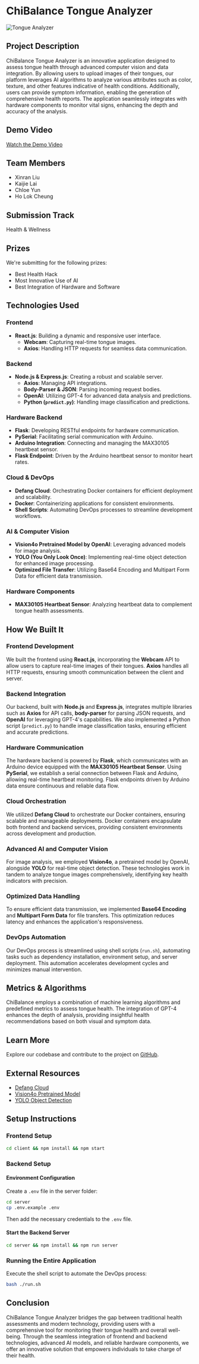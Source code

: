 # ChiBalance Tongue Analyzer

![Tongue Analyzer](/images/0.png)

## Project Description

ChiBalance Tongue Analyzer is an innovative application designed to assess tongue health through advanced computer vision and data integration. By allowing users to upload images of their tongues, our platform leverages AI algorithms to analyze various attributes such as color, texture, and other features indicative of health conditions. Additionally, users can provide symptom information, enabling the generation of comprehensive health reports. The application seamlessly integrates with hardware components to monitor vital signs, enhancing the depth and accuracy of the analysis.

## Demo Video

[Watch the Demo Video](#)

## Team Members

- Xinran Liu
- Kaijie Lai
- Chloe Yun
- Ho Lok Cheung

## Submission Track

Health & Wellness

## Prizes

We're submitting for the following prizes:

- Best Health Hack
- Most Innovative Use of AI
- Best Integration of Hardware and Software

## Technologies Used

### Frontend

- **React.js**: Building a dynamic and responsive user interface.
  - **Webcam**: Capturing real-time tongue images.
  - **Axios**: Handling HTTP requests for seamless data communication.

### Backend

- **Node.js & Express.js**: Creating a robust and scalable server.
  - **Axios**: Managing API integrations.
  - **Body-Parser & JSON**: Parsing incoming request bodies.
  - **OpenAI**: Utilizing GPT-4 for advanced data analysis and predictions.
  - **Python (`predict.py`)**: Handling image classification and predictions.

### Hardware Backend

- **Flask**: Developing RESTful endpoints for hardware communication.
- **PySerial**: Facilitating serial communication with Arduino.
- **Arduino Integration**: Connecting and managing the MAX30105 heartbeat sensor.
- **Flask Endpoint**: Driven by the Arduino heartbeat sensor to monitor heart rates.

### Cloud & DevOps

- **Defang Cloud**: Orchestrating Docker containers for efficient deployment and scalability.
- **Docker**: Containerizing applications for consistent environments.
- **Shell Scripts**: Automating DevOps processes to streamline development workflows.

### AI & Computer Vision

- **Vision4o Pretrained Model by OpenAI**: Leveraging advanced models for image analysis.
- **YOLO (You Only Look Once)**: Implementing real-time object detection for enhanced image processing.
- **Optimized File Transfer**: Utilizing Base64 Encoding and Multipart Form Data for efficient data transmission.

### Hardware Components

- **MAX30105 Heartbeat Sensor**: Analyzing heartbeat data to complement tongue health assessments.

## How We Built It

### Frontend Development

We built the frontend using **React.js**, incorporating the **Webcam** API to allow users to capture real-time images of their tongues. **Axios** handles all HTTP requests, ensuring smooth communication between the client and server.

### Backend Integration

Our backend, built with **Node.js** and **Express.js**, integrates multiple libraries such as **Axios** for API calls, **body-parser** for parsing JSON requests, and **OpenAI** for leveraging GPT-4's capabilities. We also implemented a Python script (`predict.py`) to handle image classification tasks, ensuring efficient and accurate predictions.

### Hardware Communication

The hardware backend is powered by **Flask**, which communicates with an Arduino device equipped with the **MAX30105 Heartbeat Sensor**. Using **PySerial**, we establish a serial connection between Flask and Arduino, allowing real-time heartbeat monitoring. Flask endpoints driven by Arduino data ensure continuous and reliable data flow.

### Cloud Orchestration

We utilized **Defang Cloud** to orchestrate our Docker containers, ensuring scalable and manageable deployments. Docker containers encapsulate both frontend and backend services, providing consistent environments across development and production.

### Advanced AI and Computer Vision

For image analysis, we employed **Vision4o**, a pretrained model by OpenAI, alongside **YOLO** for real-time object detection. These technologies work in tandem to analyze tongue images comprehensively, identifying key health indicators with precision.

### Optimized Data Handling

To ensure efficient data transmission, we implemented **Base64 Encoding** and **Multipart Form Data** for file transfers. This optimization reduces latency and enhances the application's responsiveness.

### DevOps Automation

Our DevOps process is streamlined using shell scripts (`run.sh`), automating tasks such as dependency installation, environment setup, and server deployment. This automation accelerates development cycles and minimizes manual intervention.

## Metrics & Algorithms

ChiBalance employs a combination of machine learning algorithms and predefined metrics to assess tongue health. The integration of GPT-4 enhances the depth of analysis, providing insightful health recommendations based on both visual and symptom data.

## Learn More

Explore our codebase and contribute to the project on [GitHub](https://github.com/jonlai211/ChiBalance).

## External Resources

- [Defang Cloud](https://defang.io/)
- [Vision4o Pretrained Model](https://openai.com/)
- [YOLO Object Detection](https://pjreddie.com/darknet/yolo/)

## Setup Instructions

### Frontend Setup

```bash
cd client && npm install && npm start
```

### Backend Setup

#### Environment Configuration

Create a `.env` file in the server folder:

```bash
cd server
cp .env.example .env
```

Then add the necessary credentials to the `.env` file.

#### Start the Backend Server

```bash
cd server && npm install && npm run server
```

### Running the Entire Application

Execute the shell script to automate the DevOps process:

```bash
bash ./run.sh
```

## Conclusion

ChiBalance Tongue Analyzer bridges the gap between traditional health assessments and modern technology, providing users with a comprehensive tool for monitoring their tongue health and overall well-being. Through the seamless integration of frontend and backend technologies, advanced AI models, and reliable hardware components, we offer an innovative solution that empowers individuals to take charge of their health.
